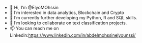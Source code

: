 - 👋 Hi, I’m @ElyoMOhssin
- 👀 I’m interested in data analytics, Blockchain and Crypto
- 🌱 I’m currently further developing my Python, R and SQL skills.
- 💞️ I’m looking to collaborate on text classification projects.
- 📫 You can reach me on Linkedin:https://www.linkedin.com/in/abdelmohssinelyounssi/

<!---
ElyoMOhssin/ElyoMOhssin is a ✨ special ✨ repository because its `README.md` (this file) appears on your GitHub profile.
You can click the Preview link to take a look at your changes.
--->
